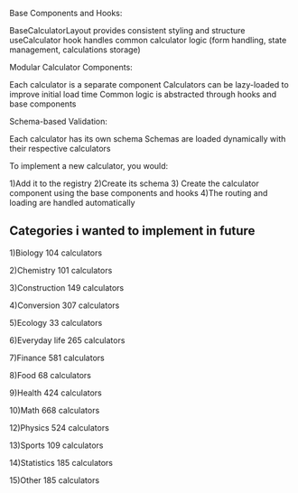 Base Components and Hooks:

BaseCalculatorLayout provides consistent styling and structure
useCalculator hook handles common calculator logic (form handling, state management, calculations storage)


Modular Calculator Components:

Each calculator is a separate component
Calculators can be lazy-loaded to improve initial load time
Common logic is abstracted through hooks and base components


Schema-based Validation:

Each calculator has its own schema
Schemas are loaded dynamically with their respective calculators



To implement a new calculator, you would:

1)Add it to the registry
2)Create its schema
3) Create the calculator component using the base components and hooks
4)The routing and loading are handled automatically


## Categories i wanted to implement in future
1)Biology
104 calculators

2)Chemistry
101 calculators

3)Construction
149 calculators

4)Conversion
307 calculators

5)Ecology
33 calculators

6)Everyday life
265 calculators

7)Finance
581 calculators

8)Food
68 calculators

9)Health
424 calculators

10)Math
668 calculators

12)Physics
524 calculators

13)Sports
109 calculators

14)Statistics
185 calculators

15)Other
185 calculators
